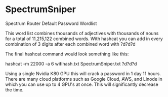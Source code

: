 # SpectrumSniper
Spectrum Router Default Password Wordlist

This word list combines thousands of adjectives with thousands of nouns for a total of 11,215,122 combined words. With hashcat you can add in every combination of 3 digits after each combined word with ?d?d?d

The final hashcat command would look something like this:

hashcat -m 22000 -a 6 wifihash.txt SpectrumSniper.txt ?d?d?d 


Using a single Nvidia K80 GPU this will crack a password in 1 day 11 hours. There are many cloud platforms such as Google Cloud, AWS, and Linode in which you can use up to 4 GPU's at once. This will significantly decrease the time.
